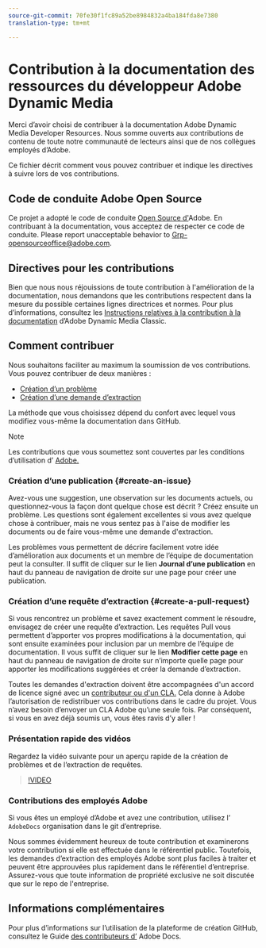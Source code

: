 ```yaml
---
source-git-commit: 70fe30f1fc89a52be8984832a4ba184fda8e7380
translation-type: tm+mt

---
```

# Contribution à la documentation des ressources du développeur Adobe Dynamic Media

Merci d’avoir choisi de contribuer à la documentation Adobe Dynamic Media Developer Resources. Nous somme ouverts aux contributions de contenu de toute notre communauté de lecteurs ainsi que de nos collègues employés d’Adobe.

Ce fichier décrit comment vous pouvez contribuer et indique les directives à suivre lors de vos contributions.

## Code de conduite Adobe Open Source

Ce projet a adopté le code de conduite [Open Source d&#39;](code-of-conduct.md)Adobe. En contribuant à la documentation, vous acceptez de respecter ce code de conduite. Please report unacceptable behavior to [Grp-opensourceoffice@adobe.com](mailto:Grp-opensourceoffice@adobe.com).

## Directives pour les contributions

Bien que nous nous réjouissions de toute contribution à l&#39;amélioration de la documentation, nous demandons que les contributions respectent dans la mesure du possible certaines lignes directrices et normes. Pour plus d’informations, consultez les [Instructions relatives à la contribution à la documentation](guidelines.md) d’Adobe Dynamic Media Classic.

## Comment contribuer

Nous souhaitons faciliter au maximum la soumission de vos contributions. Vous pouvez contribuer de deux manières :

* [Création d’un problème](#create-an-issue)
* [Création d’une demande d’extraction](#create-a-pull-request)

La méthode que vous choisissez dépend du confort avec lequel vous modifiez vous-même la documentation dans GitHub.

>[!NOTE]
>
>Les contributions que vous soumettez sont couvertes par les conditions d’utilisation d’ [Adobe.](https://www.adobe.com/legal/terms.html)

### Création d’une publication {#create-an-issue}

Avez-vous une suggestion, une observation sur les documents actuels, ou questionnez-vous la façon dont quelque chose est décrit ? Créez ensuite un problème. Les questions sont également excellentes si vous avez quelque chose à contribuer, mais ne vous sentez pas à l&#39;aise de modifier les documents ou de faire vous-même une demande d&#39;extraction.

Les problèmes vous permettent de décrire facilement votre idée d’amélioration aux documents et un membre de l’équipe de documentation peut la consulter. Il suffit de cliquer sur le lien **Journal d’une publication** en haut du panneau de navigation de droite sur une page pour créer une publication.

### Création d’une requête d’extraction {#create-a-pull-request}

Si vous rencontrez un problème et savez exactement comment le résoudre, envisagez de créer une requête d’extraction. Les requêtes Pull vous permettent d’apporter vos propres modifications à la documentation, qui sont ensuite examinées pour inclusion par un membre de l’équipe de documentation. Il vous suffit de cliquer sur le lien **Modifier cette page** en haut du panneau de navigation de droite sur n’importe quelle page pour apporter les modifications suggérées et créer la demande d’extraction.

Toutes les demandes d&#39;extraction doivent être accompagnées d&#39;un accord de licence signé avec un [contributeur ou d&#39;un CLA.](https://opensource.adobe.com/cla.html)  Cela donne à Adobe l’autorisation de redistribuer vos contributions dans le cadre du projet. Vous n’avez besoin d’envoyer un CLA Adobe qu’une seule fois. Par conséquent, si vous en avez déjà soumis un, vous êtes ravis d’y aller !

### Présentation rapide des vidéos

Regardez la vidéo suivante pour un aperçu rapide de la création de problèmes et de l’extraction de requêtes.

>[!VIDEO](https://video.tv.adobe.com/v/27069)

### Contributions des employés Adobe

Si vous êtes un employé d’Adobe et avez une contribution, utilisez l’ `AdobeDocs` organisation dans le git d’entreprise.

Nous sommes évidemment heureux de toute contribution et examinerons votre contribution si elle est effectuée dans le référentiel public. Toutefois, les demandes d’extraction des employés Adobe sont plus faciles à traiter et peuvent être approuvées plus rapidement dans le référentiel d’entreprise. Assurez-vous que toute information de propriété exclusive ne soit discutée que sur le repo de l&#39;entreprise.

## Informations complémentaires

Pour plus d’informations sur l’utilisation de la plateforme de création GitHub, consultez le Guide [des contributeurs d’](https://docs.adobe.com/help/en/contributor/contributor-guide/introduction.html) Adobe Docs.
